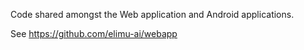 Code shared amongst the Web application and Android applications.

See https://github.com/elimu-ai/webapp
